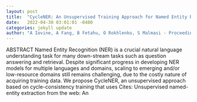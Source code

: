 ```yaml
---
layout: post
title:  "CycleNER: An Unsupervised Training Approach for Named Entity Recognition"
date:   2022-04-30 03:01:01 -0400
categories: jekyll update
author: "A Iovine, A Fang, B Fetahu, O Rokhlenko, S Malmasi - Proceedings of the ACM Web , 2022"
---
```

ABSTRACT Named Entity Recognition (NER) is a crucial natural language understanding task for many down-stream tasks such as question answering and retrieval. Despite significant progress in developing NER models for multiple languages and domains, scaling to emerging and/or low-resource domains still remains challenging, due to the costly nature of acquiring training data. We propose CycleNER, an unsupervised approach based on cycle-consistency training that uses Cites: Unsupervised named-entity extraction from the web: An